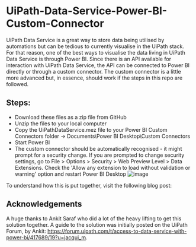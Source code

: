 # UiPath-Data-Service-Power-BI-Custom-Connector
UiPath Data Service is a great way to store data being utilised by automations but can be tedious to currently visualise in the UiPath stack. For that reason, one of the best ways to visualise the data living in UiPath Data Service is through Power BI. Since there is an API available for interaction with UiPath Data Service, the API can be connected to Power BI directly or through a custom connector. The custom connector is a little more advanced but, in essence, should work if the steps in this repo are followed.

## Steps:
- Download these files as a zip file from GitHub
- Unzip the files to your local computer
- Copy the UiPathDataService.mez file to your Power BI Custom Connectors folder -> Documents\Power BI Desktop\Custom Connectors
- Start Power BI
- The custom connector should be automatically recognised - it might prompt for a security change. If you are prompted to change security settings, go to File > Options > Security > Web Preview Level > Data Extensions. Check the 'Allow any extension to load without validation or warning' option and restart Power BI Desktop
![image](https://user-images.githubusercontent.com/26733937/183361570-0bc3f335-c9ba-4032-a5a7-6bad63e8878b.png)

To understand how this is put together, visit the following blog post:

## Acknowledgements
A huge thanks to Ankit Saraf who did a lot of the heavy lifting to get this solution together. A guide to the solution was initially posted on the UiPath Forum, by Ankit: https://forum.uipath.com/t/access-to-data-service-with-power-bi/417689/19?u=jacqui_m.
